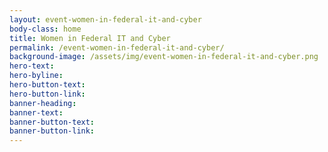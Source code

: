 ```yaml
---
layout: event-women-in-federal-it-and-cyber
body-class: home
title: Women in Federal IT and Cyber
permalink: /event-women-in-federal-it-and-cyber/
background-image: /assets/img/event-women-in-federal-it-and-cyber.png
hero-text:
hero-byline:
hero-button-text: 
hero-button-link: 
banner-heading: 
banner-text: 
banner-button-text: 
banner-button-link: 
---
```

